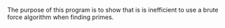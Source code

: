 The purpose of this program is to show that is is inefficient to use a brute force algorithm when finding primes.
